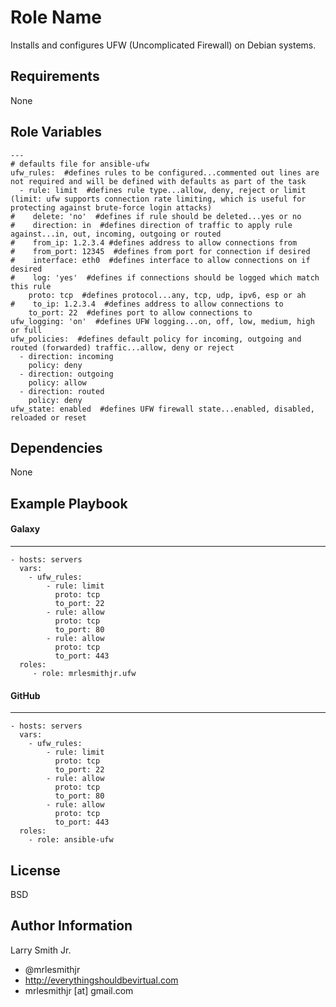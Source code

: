 Role Name
=========

Installs and configures UFW (Uncomplicated Firewall) on Debian systems.

Requirements
------------

None

Role Variables
--------------

````
---
# defaults file for ansible-ufw
ufw_rules:  #defines rules to be configured...commented out lines are not required and will be defined with defaults as part of the task
  - rule: limit  #defines rule type...allow, deny, reject or limit (limit: ufw supports connection rate limiting, which is useful for protecting against brute-force login attacks)
#    delete: 'no'  #defines if rule should be deleted...yes or no
#    direction: in  #defines direction of traffic to apply rule against...in, out, incoming, outgoing or routed
#    from_ip: 1.2.3.4 #defines address to allow connections from
#    from_port: 12345  #defines from port for connection if desired
#    interface: eth0  #defines interface to allow connections on if desired
#    log: 'yes'  #defines if connections should be logged which match this rule
    proto: tcp  #defines protocol...any, tcp, udp, ipv6, esp or ah
#    to_ip: 1.2.3.4  #defines address to allow connections to
    to_port: 22  #defines port to allow connections to
ufw_logging: 'on'  #defines UFW logging...on, off, low, medium, high or full
ufw_policies:  #defines default policy for incoming, outgoing and routed (forwarded) traffic...allow, deny or reject
  - direction: incoming
    policy: deny
  - direction: outgoing
    policy: allow
  - direction: routed
    policy: deny
ufw_state: enabled  #defines UFW firewall state...enabled, disabled, reloaded or reset
````

Dependencies
------------

None

Example Playbook
----------------

#### Galaxy
-----------
    - hosts: servers
      vars:
        - ufw_rules:
            - rule: limit
              proto: tcp
              to_port: 22
            - rule: allow
              proto: tcp
              to_port: 80
            - rule: allow
              proto: tcp
              to_port: 443
      roles:
         - role: mrlesmithjr.ufw
#### GitHub
-----------
    - hosts: servers
      vars:
        - ufw_rules:
            - rule: limit
              proto: tcp
              to_port: 22
            - rule: allow
              proto: tcp
              to_port: 80
            - rule: allow
              proto: tcp
              to_port: 443
      roles:
        - role: ansible-ufw

License
-------

BSD

Author Information
------------------

Larry Smith Jr.
- @mrlesmithjr
- http://everythingshouldbevirtual.com
- mrlesmithjr [at] gmail.com
